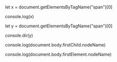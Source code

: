 let x = document.getElementsByTagName("span")[0]

console.log(x)

let y = document.getElementsByTagName("span")[0]

console.dir(y)

console.log(document.body.firstChild.nodeName)

console.log(document.body.firstElement.nodeName)

